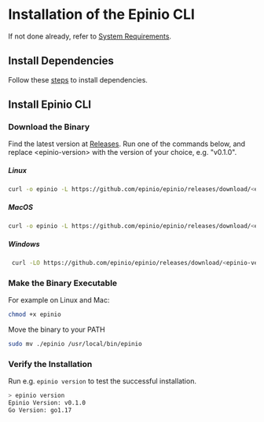 #  Installation of the Epinio CLI

If not done already, refer to [System Requirements](system-requirements).

## Install Dependencies

Follow these [steps](./install_dependencies.md) to install dependencies.

## Install Epinio CLI

### Download the Binary

Find the latest version at [Releases](https://github.com/epinio/epinio/releases).
Run one of the commands below, and replace \<epinio-version\> with the version of your choice, e.g. "v0.1.0".

##### Linux

```bash
curl -o epinio -L https://github.com/epinio/epinio/releases/download/<epinio-version>/epinio-linux-amd64
```

##### MacOS

```bash
curl -o epinio -L https://github.com/epinio/epinio/releases/download/<epinio-version>/epinio-darwin-amd64
```

##### Windows

```bash
 curl -LO https://github.com/epinio/epinio/releases/download/<epinio-version>/epinio-windows-amd64.exe
```

### Make the Binary Executable

For example on Linux and Mac:

```bash
chmod +x epinio
```

Move the binary to your PATH

```bash
sudo mv ./epinio /usr/local/bin/epinio
```

### Verify the Installation

Run e.g. `epinio version` to test the successful installation.

```bash
> epinio version
Epinio Version: v0.1.0
Go Version: go1.17
```
